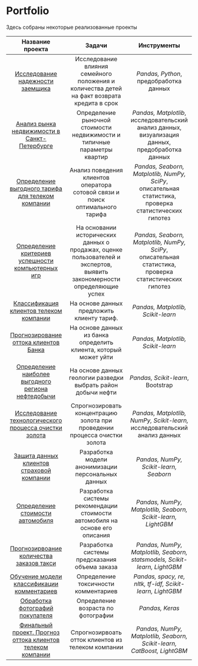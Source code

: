# Portfolio

Здесь собраны некоторые реализованные проекты


| Название проекта | Задачи | Инструменты |
| :---------------------: | :---------------------: |:---------------------------:|
| [Исследование надежности заемщика](https://github.com/kuzmina2022/Yandex_practicum_projects/tree/main/Исследование%20надежности%20заемщика) | Исследование влияния семейного положения и количества детей на факт возврата кредита в срок  | *Pandas, Python*,  <br/> предобработка данных |
| [Анализ рынка недвижимости в Санкт-Петербурге](https://github.com/kuzmina2022/Yandex_practicum_projects/tree/main/Анализ%20рынка%20недвижимости%20в%20Санкт-Петербурге) | Определение рыночной стоимости недвижимости и типичные параметры квартир | *Pandas, Matplotlib*, <br/> исследовательский анализ данных, визуализация данных, предобработка данных|
| [Определение выгодного тарифа для телеком компании](https://github.com/kuzmina2022/Yandex_practicum_projects/tree/main/Определение%20выгодного%20тарифа%20для%20телеком%20компании) | Анализ поведения клиентов оператора сотовой связи и поиск оптимального тарифа | *Pandas, Seaborn, Matplotlib, NumPy, SciPy*, <br/> описательная статистика, проверка статистических гипотез |
| [Определение критериев успешности компьютерных игр](https://github.com/kuzmina2022/Yandex_practicum_projects/tree/main/Определение%20критериев%20успешности%20компьютерных%20игр) | На основании исторических данных о продажах, оценке пользователей и экспертов, выявить закономерности определяющие успех | *Pandas, Seaborn, Matplotlib, NumPy, SciPy*, <br/> описательная статистика, проверка статистических гипотез|
| [Классификация клиентов телеком компании](https://github.com/kuzmina2022/Yandex_practicum_projects/tree/main/Классификация%20клиентов%20телеком%20компании) | На основе данных предложить клиенту тариф.| *Pandas, Matplotlib, Scikit-learn* |
| [Прогнозирование оттока клиентов Банка](https://github.com/kuzmina2022/Yandex_practicum_projects/tree/main/Прогнозирование%20оттока%20клиентов%20банка) |На основе данных из банка определить клиента, который может уйти |*Pandas, Matplotlib, Scikit-learn* |
| [Определение наиболее выгодного региона нефтедобычи](https://github.com/kuzmina2022/Yandex_practicum_projects/tree/main/Определение%20наиболее%20выгодного%20региона%20нефтедобычи)|На основе данных геологии разведки выбрать район добычи нефти| *Pandas, Scikit-learn*, Bootstrap |
[Исследование технологического процесса очистки золота](https://github.com/kuzmina2022/Yandex_practicum_projects/tree/main/Исследование%20технологического%20процесса%20очистки%20золота) |Спрогнозировать концентрацию золота при проведении процесса очистки золота | *Pandas, Matplotlib, NumPy, Scikit-learn,* исследовательский анализ данных |
| [Защита данных клиентов страховой компании](https://github.com/kuzmina2022/Yandex_practicum_projects/tree/main/Защита%20данных%20клиентов%20страховой%20компании) |Разработка модели анонимизации персональных данных | *Pandas, NumPy, Scikit-learn, Seaborn* |
| [Определение стоимости автомобиля](https://github.com/kuzmina2022/Yandex_practicum_projects/tree/main/Построение%20модели%20определения%20стоимости%20автомобиля)|Разработка системы рекомендации стоимости автомобиля на основе его описания| *Pandas, NumPy, Matplotlib, Seaborn, Scikit-learn, LightGBM*|
| [Прогнозирвоание количества заказов такси](https://github.com/kuzmina2022/Yandex_practicum_projects/tree/main/Прогнозирование%20количества%20заказов%20такси%20на%20следующий%20час)|Разработка системы предсказания объема заказа | *Pandas, NumPy, Matplotlib, Seaborn, statsmodels, Scikit-learn, LightGBM* |
| [Обучение модели классификации комментариев](https://github.com/kuzmina2022/Yandex_practicum_projects/tree/main/Обучение%20модели%20классификации%20комментариев) | Определение токсичности комментариев | *Pandas, spacy, re, nltk, tf-idf, Scikit-learn, LightGBM* |
| [Обработка фотографий покупателя](https://github.com/kuzmina2022/Yandex_practicum_projects/tree/main/Обработка%20фотографий%20покупателя)|Определение возраста по фотографии | *Pandas, Keras* |
|[Финальный проект. Прогноз оттока клиентов телеком компании](https://github.com/kuzmina2022/Yandex_practicum_projects/tree/main/Прогноз%20оттока%20клиентов%20телеком%20компании)| Спрогнозирвоать отток клиентов из телеком компании| *Pandas, NumPy, Matplotlib, Seaborn, Scikit-learn, CatBoost, LightGBM* |


